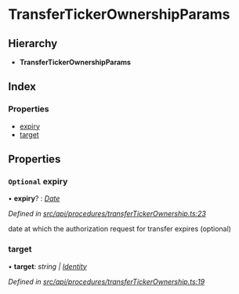 # TransferTickerOwnershipParams

## Hierarchy

* **TransferTickerOwnershipParams**

## Index

### Properties

* [expiry](transfertickerownershipparams.md#optional-expiry)
* [target](transfertickerownershipparams.md#target)

## Properties

### `Optional` expiry

• **expiry**? : [_Date_](../enums/transactionargumenttype.md#date)

_Defined in_ [_src/api/procedures/transferTickerOwnership.ts:23_](https://github.com/PolymathNetwork/polymesh-sdk/blob/56921667/src/api/procedures/transferTickerOwnership.ts#L23)

date at which the authorization request for transfer expires \(optional\)

### target

• **target**: _string \|_ [_Identity_](../classes/identity.md)

_Defined in_ [_src/api/procedures/transferTickerOwnership.ts:19_](https://github.com/PolymathNetwork/polymesh-sdk/blob/56921667/src/api/procedures/transferTickerOwnership.ts#L19)

